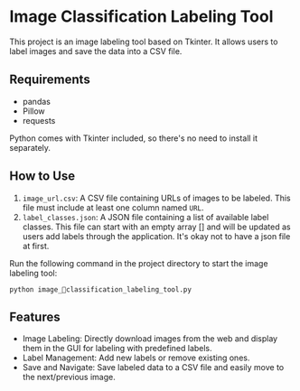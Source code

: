 # Image Classification Labeling Tool
This project is an image labeling tool based on Tkinter. It allows users to label images and save the data into a CSV file.

## Requirements
* pandas
* Pillow
* requests

Python comes with Tkinter included, so there's no need to install it separately.

## How to Use
1. `image_url.csv`: A CSV file containing URLs of images to be labeled. This file must include at least one column named `URL`.
2. `label_classes.json`: A JSON file containing a list of available label classes. This file can start with an empty array [] and will be updated as users add labels through the application. It's okay not to have a json file at first.

Run the following command in the project directory to start the image labeling tool:
```
python image_classification_labeling_tool.py
```

## Features
* Image Labeling: Directly download images from the web and display them in the GUI for labeling with predefined labels.
* Label Management: Add new labels or remove existing ones.
* Save and Navigate: Save labeled data to a CSV file and easily move to the next/previous image.
